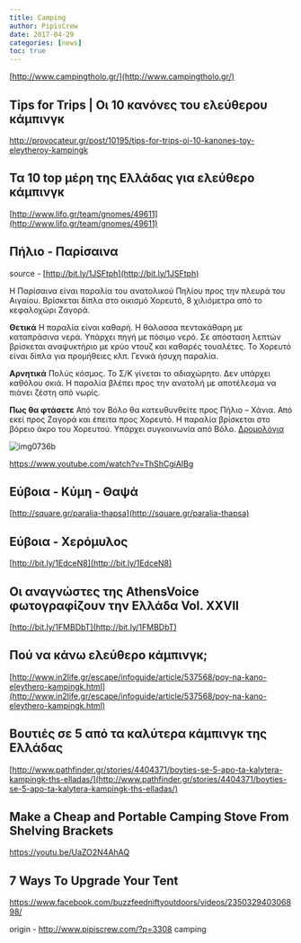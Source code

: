 ```yaml
---
title: Camping
author: PipisCrew
date: 2017-04-29
categories: [news]
toc: true
---
```


[http://www.campingtholo.gr/](http://www.campingtholo.gr/)

## Tips for Trips | Οι 10 κανόνες του ελεύθερου κάμπινγκ

http://provocateur.gr/post/10195/tips-for-trips-oi-10-kanones-toy-eleytheroy-kampingk

## Τα 10 top μέρη της Ελλάδας για ελεύθερο κάμπινγκ

[http://www.lifo.gr/team/gnomes/49611](http://www.lifo.gr/team/gnomes/49611)

## Πήλιο - Παρίσαινα

source - [http://bit.ly/1JSFtph](http://bit.ly/1JSFtph)

Η Παρίσαινα είναι παραλία του ανατολικού Πηλίου προς την πλευρά του Αιγαίου. Βρίσκεται δίπλα στο οικισμό Χορευτό, 8 χιλιόμετρα από το κεφαλοχώρι Ζαγορά.

**Θετικά**
Η παραλία είναι καθαρή. Η θάλασσα πεντακάθαρη με καταπράσινα νερά. Υπάρχει πηγή με πόσιμο νερό. Σε απόσταση λεπτών βρίσκεται αναψυκτήριο με κρύο ντουζ και καθαρές τουαλέτες. Το Χορευτό είναι δίπλα για προμήθειες κλπ. Γενικά ήσυχη παραλία.

**Αρνητικά**
Πολύς κόσμος. Το Σ/Κ γίνεται το αδιαχώρητο. Δεν υπάρχει καθόλου σκιά. Η παραλία βλέπει προς την ανατολή με αποτέλεσμα να πιάνει ζέστη από νωρίς.

**Πως θα φτάσετε**
Από τον Βόλο θα κατευθυνθείτε προς Πήλιο – Χάνια. Από εκεί προς Ζαγορά και έπειτα προς Χορευτό. Η παραλία βρίσκεται στο βόρειο άκρο του Χορευτού. Υπάρχει συγκοινωνία από Βόλο. [Δρομολόγια](http://www.ktelvolou.gr/)

![img0736b](https://www.pipiscrew.com/wp-content/uploads/2015/07/img0736b.jpg)

https://www.youtube.com/watch?v=ThShCgiAIBg

## Εύβοια - Κύμη - Θαψά

[http://square.gr/paralia-thapsa](http://square.gr/paralia-thapsa)

## Εύβοια - Χερόμυλος

[http://bit.ly/1EdceN8](http://bit.ly/1EdceN8)

## Οι αναγνώστες της AthensVoice φωτογραφίζουν την Ελλάδα Vol. XXVIΙ

[http://bit.ly/1FMBDbT](http://bit.ly/1FMBDbT)

## Πού να κάνω ελεύθερο κάμπινγκ;

[http://www.in2life.gr/escape/infoguide/article/537568/poy-na-kano-eleythero-kampingk.html](http://www.in2life.gr/escape/infoguide/article/537568/poy-na-kano-eleythero-kampingk.html)

## Βουτιές σε 5 από τα καλύτερα κάμπινγκ της Ελλάδας

[http://www.pathfinder.gr/stories/4404371/boyties-se-5-apo-ta-kalytera-kampingk-ths-elladas/](http://www.pathfinder.gr/stories/4404371/boyties-se-5-apo-ta-kalytera-kampingk-ths-elladas/)

## Make a Cheap and Portable Camping Stove From Shelving Brackets

https://youtu.be/UaZO2N4AhAQ

## 7 Ways To Upgrade Your Tent

https://www.facebook.com/buzzfeedniftyoutdoors/videos/235032940306898/

origin - http://www.pipiscrew.com/?p=3308 camping